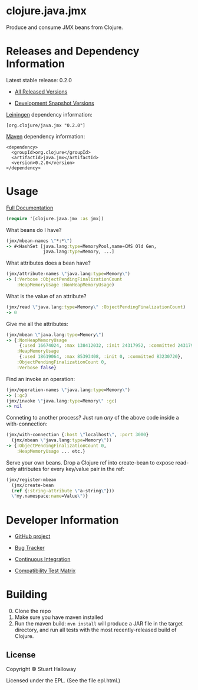 clojure.java.jmx
========================================

Produce and consume JMX beans from Clojure.

Releases and Dependency Information
========================================

Latest stable release: 0.2.0

* [All Released Versions](http://search.maven.org/#search%7Cgav%7C1%7Cg%3A%22org.clojure%22%20AND%20a%3A%22java.jmx%22)

* [Development Snapshot Versions](https://oss.sonatype.org/index.html#nexus-search;gav%7Eorg.clojure%7Ejava.jmx%7E%7E%7E)

[Leiningen](https://github.com/technomancy/leiningen) dependency information:

    [org.clojure/java.jmx "0.2.0"]

[Maven](http://maven.apache.org/) dependency information:

    <dependency>
      <groupId>org.clojure</groupId>
      <artifactId>java.jmx</artifactId>
      <version>0.2.0</version>
    </dependency>

Usage
========================================

[Full Documentation](http://clojure.github.com/java.jmx/)

```clojure
(require '[clojure.java.jmx :as jmx])
```

What beans do I have?

```clojure
(jmx/mbean-names \"*:*\")
-> #<HashSet [java.lang:type=MemoryPool,name=CMS Old Gen,
              java.lang:type=Memory, ...]
```

What attributes does a bean have?

```clojure
(jmx/attribute-names \"java.lang:type=Memory\")
-> (:Verbose :ObjectPendingFinalizationCount
    :HeapMemoryUsage :NonHeapMemoryUsage)
```

What is the value of an attribute?

```clojure
(jmx/read \"java.lang:type=Memory\" :ObjectPendingFinalizationCount)
-> 0
```

Give me all the attributes:

```clojure
(jmx/mbean \"java.lang:type=Memory\")
-> {:NonHeapMemoryUsage
     {:used 16674024, :max 138412032, :init 24317952, :committed 24317952},
    :HeapMemoryUsage
     {:used 18619064, :max 85393408, :init 0, :committed 83230720},
    :ObjectPendingFinalizationCount 0,
    :Verbose false}
```

Find an invoke an operation:

```clojure
(jmx/operation-names \"java.lang:type=Memory\")
-> (:gc)
(jmx/invoke \"java.lang:type=Memory\" :gc)
-> nil
```

Conneting to another process? Just run *any* of the above code
inside a with-connection:

```clojure
(jmx/with-connection {:host \"localhost\", :port 3000}
  (jmx/mbean \"java.lang:type=Memory\"))
-> {:ObjectPendingFinalizationCount 0,
    :HeapMemoryUsage ... etc.}
```

Serve your own beans. Drop a Clojure ref into create-bean
to expose read-only attributes for every key/value pair
in the ref:

```clojure
(jmx/register-mbean
  (jmx/create-bean
  (ref {:string-attribute \"a-string\"}))
  \"my.namespace:name=Value\")}
```

Developer Information
========================================

* [GitHub project](https://github.com/clojure/java.jmx)

* [Bug Tracker](http://dev.clojure.org/jira/browse/JMX)

* [Continuous Integration](http://build.clojure.org/job/java.jmx/)

* [Compatibility Test Matrix](http://build.clojure.org/job/java.jmx-test-matrix/)

Building
====================

0. Clone the repo
1. Make sure you have maven installed
2. Run the maven build: `mvn install` will produce a JAR file in the
target directory, and run all tests with the most recently-released build
of Clojure.

## License

Copyright © Stuart Halloway

Licensed under the EPL. (See the file epl.html.)

